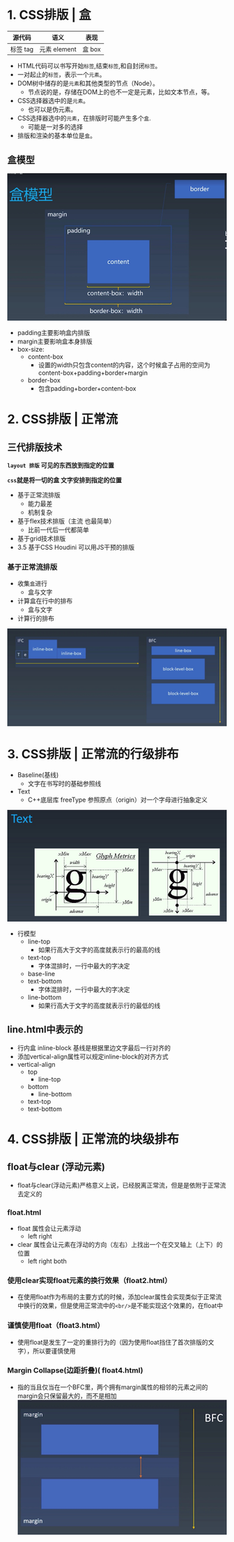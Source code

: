 

# 1. CSS排版 | 盒
| 源代码 | 语义 | 表现 |
| ---- | ----- | ---- |
| 标签 tag | 元素 element | 盒 box

- HTML代码可以书写开始`标签`,结束`标签`,和自封闭`标签`。
- 一对起止的`标签`，表示一个`元素`。
- DOM树中储存的是`元素`和其他类型的节点（Node）。
  - 节点说的是，存储在DOM上的也不一定是元素，比如文本节点，等。
- CSS选择器选中的是`元素`。
  - 也可以是伪元素。
- CSS选择器选中的`元素`，在排版时可能产生多个`盒`.
  - 可能是一对多的选择
- 排版和渲染的基本单位是`盒`。

## 盒模型

![盒模型](img/1.jpg)

- padding主要影响盒内排版
- margin主要影响盒本身排版
- box-size:
   - content-box
     - 设置的width只包含content的内容，这个时候盒子占用的空间为content-box+padding+border+margin
  - border-box
    - 包含padding+border+content-box

# 2. CSS排版 | 正常流

## 三代排版技术

**`layout 排版` 可见的东西放到指定的位置**

**`css`就是将一切的盒 文字安排到指定的位置**

- 基于正常流排版
  - 能力最差
  - 机制复杂
- 基于flex技术排版（主流 也最简单）
  - 比前一代后一代都简单
- 基于grid技术排版
- 3.5 基于CSS Houdini 可以用JS干预的排版

### 基于正常流排版
- 收集`盒`进行
  - 盒与文字
- 计算盒在行中的排布
  - 盒与文字
- 计算行的排布

![IFC与BFC](img/2.jpg)

# 3. CSS排版 | 正常流的行级排布

- Baseline(基线)
  - 文字在书写时的基础参照线
- Text
  - C++底层库 freeType 参照原点（origin）对一个字母进行抽象定义

![freeType中对文字的定义](img/3.jpg)
- 行模型
  - line-top
    - 如果行高大于文字的高度就表示行的最高的线
  - text-top
    - 字体混排时，一行中最大的字决定
  - base-line
  - text-bottom
    - 字体混排时，一行中最大的字决定
  - line-bottom
    - 如果行高大于文字的高度就表示行的最低的线

## line.html中表示的
- 行内盒 inline-block 基线是根据里边文字最后一行对齐的
- 添加vertical-align属性可以规定inline-block的对齐方式
- vertical-align
  - top
    - line-top
  - bottom
    - line-bottom
  - text-top
  - text-bottom

# 4. CSS排版 | 正常流的块级排布

## float与clear (浮动元素)
- float与clear(浮动元素)严格意义上说，已经脱离正常流，但是是依附于正常流去定义的
### float.html
- float 属性会让元素浮动
  - left right
- clear 属性会让元素在浮动的方向（左右）上找出一个在交叉轴上（上下）的位置
  - left right both
### 使用clear实现float元素的换行效果（float2.html）
- 在使用float作为布局的主要方式的时候，添加clear属性会实现类似于正常流中换行的效果，但是使用正常流中的`<br/>`是不能实现这个效果的，在float中
### 谨慎使用float（float3.html）
- 使用float是发生了一定的重排行为的（因为使用float挡住了首次排版的文字），所以要谨慎使用
### Margin Collapse(边距折叠)( float4.html)
- 指的当且仅当在一个BFC里，两个拥有margin属性的相邻的元素之间的margin会只保留最大的，而不是相加
![Margin Collapse(边距折叠)](img/4.jpg)